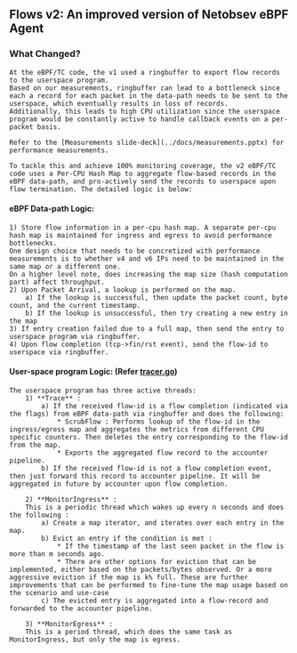 ## Flows v2: An improved version of Netobsev eBPF Agent

### What Changed?
    At the eBPF/TC code, the v1 used a ringbuffer to export flow records to the userspace program.
    Based on our measurements, ringbuffer can lead to a bottleneck since each a record for each packet in the data-path needs to be sent to the userspace, which eventually results in loss of records.
    Additionally, this leads to high CPU utilization since the userspace program would be constantly active to handle callback events on a per-packet basis.

    Refer to the [Measurements slide-deck](../docs/measurements.pptx) for performance measurements.

    To tackle this and achieve 100% monitoring coverage, the v2 eBPF/TC code uses a Per-CPU Hash Map to aggregate flow-based records in the eBPF data-path, and pro-actively send the records to userspace upon flow termination. The detailed logic is below:

#### eBPF Data-path Logic:
    1) Store flow information in a per-cpu hash map. A separate per-cpu hash map is maintained for ingress and egress to avoid performance bottlenecks.
    One design choice that needs to be concretized with performance measurements is to whether v4 and v6 IPs need to be maintained in the same map or a different one.
    On a higher level note, does increasing the map size (hash computation part) affect throughput.
    2) Upon Packet Arrival, a lookup is performed on the map.
        a) If the lookup is successful, then update the packet count, byte count, and the current timestamp.
        b) If the lookup is unsuccessful, then try creating a new entry in the map
    3) If entry creation failed due to a full map, then send the entry to userspace program via ringbuffer.
    4) Upon flow completion (tcp->fin/rst event), send the flow-id to userspace via ringbuffer.

#### User-space program Logic: (Refer [tracer.go](../pkg/ebpf/tracer.go))
    The userspace program has three active threads:
        1) **Trace** :     
            a) If the received flow-id is a flow completion (indicated via the flags) from eBPF data-path via ringbuffer and does the following:
                * ScrubFlow : Performs lookup of the flow-id in the ingress/egress map and aggregates the metrics from different CPU specific counters. Then deletes the entry corresponding to the flow-id from the map.
                * Exports the aggregated flow record to the accounter pipeline.
            b) If the received flow-id is not a flow completion event, then just forward this record to accounter pipeline. It will be aggregated in future by accounter upon flow completion.

        2) **MonitorIngress** :
        This is a periodic thread which wakes up every n seconds and does the following :
            a) Create a map iterator, and iterates over each entry in the map.
            b) Evict an entry if the condition is met : 
                * If the timestamp of the last seen packet in the flow is more than m seconds ago.
                * There are other options for eviction that can be implemented, either based on the packets/bytes observed. Or a more aggressive eviction if the map is k% full. These are further improvements that can be performed to fine-tune the map usage based on the scenario and use-case
            c) The evicted entry is aggregated into a flow-record and forwarded to the accounter pipeline.

        3) **MonitorEgress** :
        This is a period thread, which does the same task as MonitorIngress, but only the map is egress.
